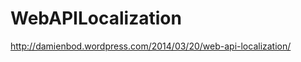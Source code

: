 WebAPILocalization
==================
http://damienbod.wordpress.com/2014/03/20/web-api-localization/

